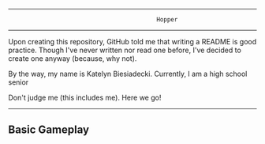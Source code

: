 ----------------------------------------------------------------------------------------------
                                              Hopper
----------------------------------------------------------------------------------------------

Upon creating this repository, GitHub told me that writing a README is good practice. Though
I've never written nor read one before, I've decided to create one anyway (because, why not).

By the way, my name is Katelyn Biesiadecki. Currently, I am a high school senior 

Don't judge me (this includes me). Here we go!

----------------
 Basic Gameplay
----------------




